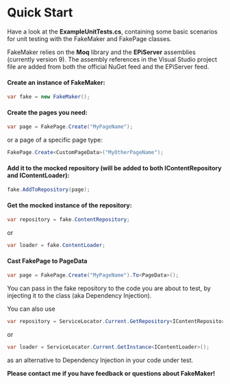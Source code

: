 ﻿# Quick Start

Have a look at the __ExampleUnitTests.cs__, containing some basic scenarios for unit testing with the FakeMaker and FakePage classes.

FakeMaker relies on the __Moq__ library and the __EPiServer__ assemblies (currently version 9). The assembly references in the Visual Studio project file are added from both the official NuGet feed and the EPiServer feed.

#### Create an instance of FakeMaker:

```cs
var fake = new FakeMaker();
```

#### Create the pages you need:

```cs
var page = FakePage.Create("MyPageName");
```

or a page of a specific page type:

```cs
FakePage.Create<CustomPageData>("MyOtherPageName");
```

#### Add it to the mocked repository (will be added to both IContentRepository and IContentLoader):

```cs
fake.AddToRepository(page);
```

#### Get the mocked instance of the repository:

```cs
var repository = fake.ContentRepository;
```
or

```cs
var loader = fake.ContentLoader;
```

#### Cast FakePage to PageData

```cs
var page = FakePage.Create("MyPageName").To<PageData>();
```

You can pass in the fake repository to the code you are about to test, by injecting it to the class (aka Dependency Injection).

You can also use 
```cs 
var repository = ServiceLocator.Current.GetRepository<IContentRepository>();
```
or

```cs 
var loader = ServiceLocator.Current.GetInstance<IContentLoader>();
```

as an alternative to Dependency Injection in your code under test.

__Please contact me if you have feedback or questions about FakeMaker!__

